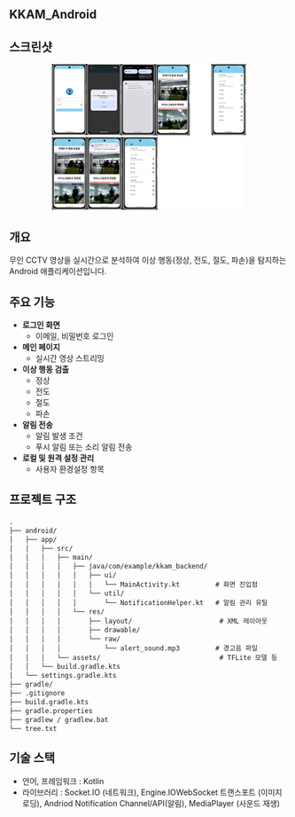 ## KKAM_Android


##  스크린샷
<p align="center">
  <img src="ui내용.png" width="350" alt="ui 화면">
  <img src="ui내용2.png"  width="350" alt="ui2 화면">
</p>

## 개요
무인 CCTV 영상을 실시간으로 분석하여 이상 행동(정상, 전도, 절도, 파손)을 탐지하는 Android 애플리케이션입니다. 

## 주요 기능
- **로그인 화면**
  - 이메일, 비밀번호 로그인 
- **메인 페이지**
  - 실시간 영상 스트리밍  
- **이상 행동 검출**  
  - 정상  
  - 전도
  - 절도
  - 파손  
- **알림 전송**
  - 알림 발생 조건
  - 푸시 알림 또는 소리 알림 전송 
- **로컬 및 원격 설정 관리**  
  - 사용자 환경설정 항목

##  프로젝트 구조

```plaintext
.
├── android/
│   ├── app/
│   │   ├── src/
│   │   │   ├── main/
│   │   │   │   ├── java/com/example/kkam_backend/
│   │   │   │   │   ├── ui/
│   │   │   │   │   │   └── MainActivity.kt         # 화면 진입점
│   │   │   │   │   └── util/
│   │   │   │   │       └── NotificationHelper.kt   # 알림 관리 유틸
│   │   │   │   └── res/
│   │   │   │       ├── layout/                      # XML 레이아웃
│   │   │   │       ├── drawable/
│   │   │   │       └── raw/
│   │   │   │           └── alert_sound.mp3         # 경고음 파일
│   │   │   └── assets/                              # TFLite 모델 등
│   │   └── build.gradle.kts    
│   └── settings.gradle.kts     
├── gradle/                     
├── .gitignore                  
├── build.gradle.kts            
├── gradle.properties           
├── gradlew / gradlew.bat       
└── tree.txt                    

```

## 기술 스택
- 언어, 프레임워크 : Kotlin
- 라이브러리 : Socket.IO (네트워크), Engine.IOWebSocket 트랜스포트 (이미지 로딩), Andriod Notification Channel/API(알림), MediaPlayer (사운드 재생)
